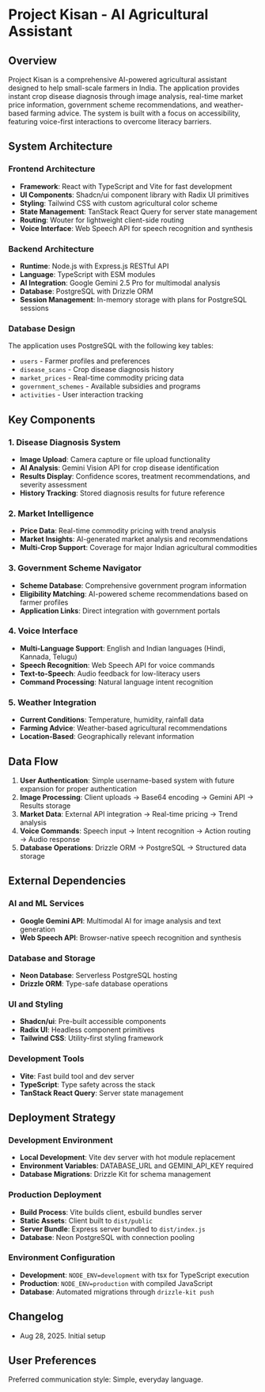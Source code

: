 # Project Kisan - AI Agricultural Assistant

## Overview

Project Kisan is a comprehensive AI-powered agricultural assistant designed to help small-scale farmers in India. The application provides instant crop disease diagnosis through image analysis, real-time market price information, government scheme recommendations, and weather-based farming advice. The system is built with a focus on accessibility, featuring voice-first interactions to overcome literacy barriers.

## System Architecture

### Frontend Architecture
- **Framework**: React with TypeScript and Vite for fast development
- **UI Components**: Shadcn/ui component library with Radix UI primitives
- **Styling**: Tailwind CSS with custom agricultural color scheme
- **State Management**: TanStack React Query for server state management
- **Routing**: Wouter for lightweight client-side routing
- **Voice Interface**: Web Speech API for speech recognition and synthesis

### Backend Architecture
- **Runtime**: Node.js with Express.js RESTful API
- **Language**: TypeScript with ESM modules
- **AI Integration**: Google Gemini 2.5 Pro for multimodal analysis
- **Database**: PostgreSQL with Drizzle ORM
- **Session Management**: In-memory storage with plans for PostgreSQL sessions

### Database Design
The application uses PostgreSQL with the following key tables:
- `users` - Farmer profiles and preferences
- `disease_scans` - Crop disease diagnosis history
- `market_prices` - Real-time commodity pricing data
- `government_schemes` - Available subsidies and programs
- `activities` - User interaction tracking

## Key Components

### 1. Disease Diagnosis System
- **Image Upload**: Camera capture or file upload functionality
- **AI Analysis**: Gemini Vision API for crop disease identification
- **Results Display**: Confidence scores, treatment recommendations, and severity assessment
- **History Tracking**: Stored diagnosis results for future reference

### 2. Market Intelligence
- **Price Data**: Real-time commodity pricing with trend analysis
- **Market Insights**: AI-generated market analysis and recommendations
- **Multi-Crop Support**: Coverage for major Indian agricultural commodities

### 3. Government Scheme Navigator
- **Scheme Database**: Comprehensive government program information
- **Eligibility Matching**: AI-powered scheme recommendations based on farmer profiles
- **Application Links**: Direct integration with government portals

### 4. Voice Interface
- **Multi-Language Support**: English and Indian languages (Hindi, Kannada, Telugu)
- **Speech Recognition**: Web Speech API for voice commands
- **Text-to-Speech**: Audio feedback for low-literacy users
- **Command Processing**: Natural language intent recognition

### 5. Weather Integration
- **Current Conditions**: Temperature, humidity, rainfall data
- **Farming Advice**: Weather-based agricultural recommendations
- **Location-Based**: Geographically relevant information

## Data Flow

1. **User Authentication**: Simple username-based system with future expansion for proper authentication
2. **Image Processing**: Client uploads → Base64 encoding → Gemini API → Results storage
3. **Market Data**: External API integration → Real-time pricing → Trend analysis
4. **Voice Commands**: Speech input → Intent recognition → Action routing → Audio response
5. **Database Operations**: Drizzle ORM → PostgreSQL → Structured data storage

## External Dependencies

### AI and ML Services
- **Google Gemini API**: Multimodal AI for image analysis and text generation
- **Web Speech API**: Browser-native speech recognition and synthesis

### Database and Storage
- **Neon Database**: Serverless PostgreSQL hosting
- **Drizzle ORM**: Type-safe database operations

### UI and Styling
- **Shadcn/ui**: Pre-built accessible components
- **Radix UI**: Headless component primitives
- **Tailwind CSS**: Utility-first styling framework

### Development Tools
- **Vite**: Fast build tool and dev server
- **TypeScript**: Type safety across the stack
- **TanStack React Query**: Server state management

## Deployment Strategy

### Development Environment
- **Local Development**: Vite dev server with hot module replacement
- **Environment Variables**: DATABASE_URL and GEMINI_API_KEY required
- **Database Migrations**: Drizzle Kit for schema management

### Production Deployment
- **Build Process**: Vite builds client, esbuild bundles server
- **Static Assets**: Client built to `dist/public`
- **Server Bundle**: Express server bundled to `dist/index.js`
- **Database**: Neon PostgreSQL with connection pooling

### Environment Configuration
- **Development**: `NODE_ENV=development` with tsx for TypeScript execution
- **Production**: `NODE_ENV=production` with compiled JavaScript
- **Database**: Automated migrations through `drizzle-kit push`

## Changelog
- Aug 28, 2025. Initial setup

## User Preferences

Preferred communication style: Simple, everyday language.
